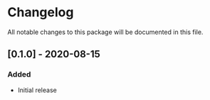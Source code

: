 # Changelog
All notable changes to this package will be documented in this file.

## [0.1.0] - 2020-08-15

### Added

- Initial release
